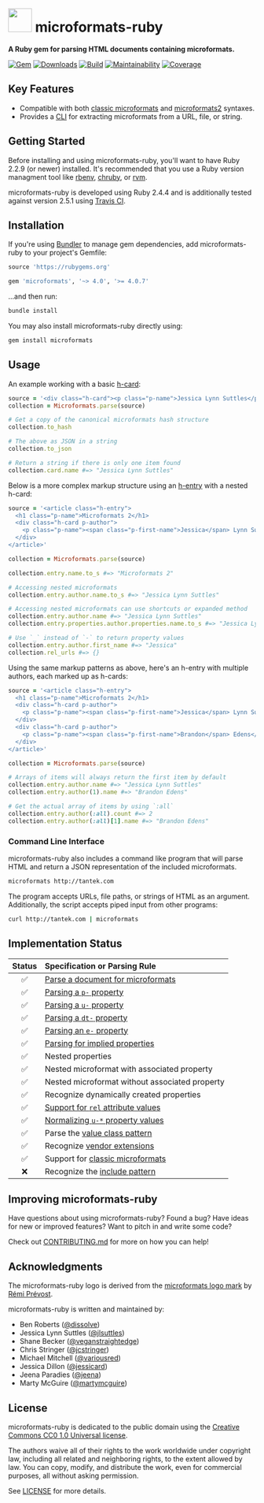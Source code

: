 # <img src="https://raw.githubusercontent.com/indieweb/microformats-ruby/master/logo.svg?sanitize=true" alt="" width="48px"></span> microformats-ruby

**A Ruby gem for parsing HTML documents containing microformats.**

[![Gem](https://img.shields.io/gem/v/microformats.svg?style=for-the-badge)](https://rubygems.org/gems/microformats)
[![Downloads](https://img.shields.io/gem/dt/microformats.svg?style=for-the-badge)](https://rubygems.org/gems/microformats)
[![Build](https://img.shields.io/travis/indieweb/microformats-ruby/master.svg?style=for-the-badge)](https://travis-ci.org/indieweb/microformats-ruby)
[![Maintainability](https://img.shields.io/codeclimate/maintainability/indieweb/microformats-ruby.svg?style=for-the-badge)](https://codeclimate.com/github/indieweb/microformats-ruby)
[![Coverage](https://img.shields.io/codeclimate/c/indieweb/microformats-ruby.svg?style=for-the-badge)](https://codeclimate.com/github/indieweb/microformats-ruby/code)

## Key Features

- Compatible with both [classic microformats](http://microformats.org/wiki/Main_Page#Classic_Microformats) and [microformats2](http://microformats.org/wiki/microformats2) syntaxes.
- Provides a [CLI](https://en.wikipedia.org/wiki/Command-line_interface) for extracting microformats from a URL, file, or string.

## Getting Started

Before installing and using microformats-ruby, you'll want to have Ruby 2.2.9 (or newer) installed. It's recommended that you use a Ruby version managment tool like [rbenv](https://github.com/rbenv/rbenv), [chruby](https://github.com/postmodern/chruby), or [rvm](https://github.com/rvm/rvm).

microformats-ruby is developed using Ruby 2.4.4 and is additionally tested against version 2.5.1 using [Travis CI](https://travis-ci.org/indieweb/microformats-ruby).

## Installation

If you're using [Bundler](https://bundler.io) to manage gem dependencies, add microformats-ruby to your project's Gemfile:

```ruby
source 'https://rubygems.org'

gem 'microformats', '~> 4.0', '>= 4.0.7'
```

…and then run:

```sh
bundle install
```

You may also install microformats-ruby directly using:

```sh
gem install microformats
```

## Usage

An example working with a basic [h-card](http://microformats.org/wiki/h-card):

```ruby
source = '<div class="h-card"><p class="p-name">Jessica Lynn Suttles</p></div>'
collection = Microformats.parse(source)

# Get a copy of the canonical microformats hash structure
collection.to_hash

# The above as JSON in a string
collection.to_json

# Return a string if there is only one item found
collection.card.name #=> "Jessica Lynn Suttles"
```

Below is a more complex markup structure using an [h-entry](http://microformats.org/wiki/h-entry) with a nested h-card:

```ruby
source = '<article class="h-entry">
  <h1 class="p-name">Microformats 2</h1>
  <div class="h-card p-author">
    <p class="p-name"><span class="p-first-name">Jessica</span> Lynn Suttles</p>
  </div>
</article>'

collection = Microformats.parse(source)

collection.entry.name.to_s #=> "Microformats 2"

# Accessing nested microformats
collection.entry.author.name.to_s #=> "Jessica Lynn Suttles"

# Accessing nested microformats can use shortcuts or expanded method
collection.entry.author.name #=> "Jessica Lynn Suttles"
collection.entry.properties.author.properties.name.to_s #=> "Jessica Lynn Suttles"

# Use `_` instead of `-` to return property values
collection.entry.author.first_name #=> "Jessica"
collection.rel_urls #=> {}
```

Using the same markup patterns as above, here's an h-entry with multiple authors, each marked up as h-cards:

```ruby
source = '<article class="h-entry">
  <h1 class="p-name">Microformats 2</h1>
  <div class="h-card p-author">
    <p class="p-name"><span class="p-first-name">Jessica</span> Lynn Suttles</p>
  </div>
  <div class="h-card p-author">
    <p class="p-name"><span class="p-first-name">Brandon</span> Edens</p>
  </div>
</article>'

collection = Microformats.parse(source)

# Arrays of items will always return the first item by default
collection.entry.author.name #=> "Jessica Lynn Suttles"
collection.entry.author(1).name #=> "Brandon Edens"

# Get the actual array of items by using `:all`
collection.entry.author(:all).count #=> 2
collection.entry.author(:all)[1].name #=> "Brandon Edens"
```

### Command Line Interface

microformats-ruby also includes a command like program that will parse HTML and return a JSON representation of the included microformats.

```sh
microformats http://tantek.com
```

The program accepts URLs, file paths, or strings of HTML as an argument. Additionally, the script accepts piped input from other programs:

```sh
curl http://tantek.com | microformats
```

## Implementation Status

| Status | Specification or Parsing Rule |
|:------:|:------------------------------|
| ✅ | [Parse a document for microformats](http://microformats.org/wiki/microformats2-parsing#parse_a_document_for_microformats) |
| ✅ | [Parsing a `p-` property](http://microformats.org/wiki/microformats2-parsing#parsing_a_p-_property) |
| ✅ | [Parsing a `u-` property](http://microformats.org/wiki/microformats2-parsing#parsing_a_u-_property) |
| ✅ | [Parsing a `dt-` property](http://microformats.org/wiki/microformats2-parsing#parsing_a_dt-_property) |
| ✅ | [Parsing an `e-` property](http://microformats.org/wiki/microformats2-parsing#parsing_an_e-_property) |
| ✅ | [Parsing for implied properties](http://microformats.org/wiki/microformats2-parsing#parsing_for_implied_properties) |
| ✅ | Nested properties |
| ✅ | Nested microformat with associated property |
| ✅ | Nested microformat without associated property |
| ✅ | Recognize dynamically created properties |
| ✅ | [Support for `rel` attribute values](http://microformats.org/wiki/rel) |
| ✅ | [Normalizing `u-*` property values](http://microformats.org/wiki/microformats2-parsing-faq#normalizing_u-.2A_property_values) |
| ✅ | Parse the [value class pattern](http://microformats.org/wiki/value-class-pattern) |
| ✅ | Recognize [vendor extensions](http://microformats.org/wiki/microformats2#VENDOR_EXTENSIONS) |
| ✅ | Support for [classic microformats](http://microformats.org/wiki/Main_Page#Classic_Microformats) |
| ❌ | Recognize the [include pattern](http://microformats.org/wiki/include-pattern)

## Improving microformats-ruby

Have questions about using microformats-ruby? Found a bug? Have ideas for new or improved features? Want to pitch in and write some code?

Check out [CONTRIBUTING.md](https://github.com/indieweb/microformats-ruby/blob/master/CONTRIBUTING.md) for more on how you can help!

## Acknowledgments

The microformats-ruby logo is derived from the [microformats logo mark](http://microformats.org/wiki/spread-microformats) by [Rémi Prévost](http://microformats.org/wiki/User:Remi).

microformats-ruby is written and maintained by:

- Ben Roberts ([@dissolve](https://github.com/dissolve))
- Jessica Lynn Suttles ([@jlsuttles](https://github.com/jlsuttles))
- Shane Becker ([@veganstraightedge](https://github.com/veganstraightedge))
- Chris Stringer ([@jcstringer](https://github.com/jcstringer))
- Michael Mitchell ([@variousred](https://github.com/variousred))
- Jessica Dillon ([@jessicard](https://github.com/jessicard))
- Jeena Paradies ([@jeena](https://github.com/jeena))
- Marty McGuire ([@martymcguire](https://github.com/martymcguire))

## License

microformats-ruby is dedicated to the public domain using the [Creative Commons CC0 1.0 Universal license](https://creativecommons.org/publicdomain/zero/1.0/).

The authors waive all of their rights to the work worldwide under copyright law, including all related and neighboring rights, to the extent allowed by law. You can copy, modify, and distribute the work, even for commercial purposes, all without asking permission.

See [LICENSE](https://github.com/indieweb/microformats-ruby/blob/master/LICENSE) for more details.
